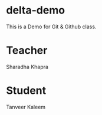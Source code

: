 # delta-demo
This is a Demo for Git &amp; Github class.

# Teacher 
Sharadha Khapra

# Student 
Tanveer Kaleem
